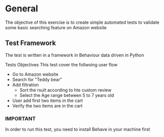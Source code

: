 # General
The objective of this exercise is to create simple automated tests to validate some basic searching feature on Amazon website

## Test Framework
The test is written in a framework in Behaviour data driven in Python

Tests Objectives
This test cover the follwoing user flow

- Go to Amazon website
- Search for "Teddy bear"
- Add filtration
  - Sort the rsult according to hte custom review
  - Select the Age range between 5 to 7 years old
- User add first two items in the cart
- Verify the two items are in the cart

### IMPORTANT
In order to run this test, you need to install Behave in your machine first
